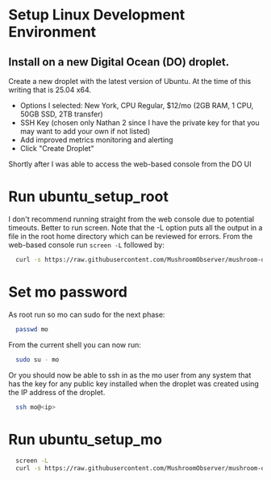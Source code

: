 # Setup Linux Development Environment

## Install on a new Digital Ocean (DO) droplet.
Create a new droplet with the latest version of Ubuntu.  At the time of this writing that is 25.04 x64.
- Options I selected: New York, CPU Regular, $12/mo (2GB RAM, 1 CPU, 50GB SSD, 2TB transfer)
- SSH Key (chosen only Nathan 2 since I have the private key for that you may want to add your own if not listed)
- Add improved metrics monitoring and alerting
- Click "Create Droplet"

Shortly after I was able to access the web-based console from the DO UI

# Run ubuntu_setup_root
I don't recommend running straight from the web console due to
potential timeouts.  Better to run screen.  Note that the -L option
puts all the output in a file in the root home directory which can be
reviewed for errors.  From the web-based console run `screen -L`
followed by:

```sh
  curl -s https://raw.githubusercontent.com/MushroomObserver/mushroom-observer/njw-digitalocean-dev/script/ubuntu_setup_root | bash
```

# Set mo password
As root run so mo can sudo for the next phase:

```sh
  passwd mo
```

From the current shell you can now run:
```sh
  sudo su - mo
```

Or you should now be able to ssh in as the mo user from any system
that has the key for any public key installed when the droplet was
created using the IP address of the droplet.
```sh
  ssh mo@<ip>
```

# Run ubuntu_setup_mo
```sh
  screen -L
  curl -s https://raw.githubusercontent.com/MushroomObserver/mushroom-observer/njw-digitalocean-dev/script/ubuntu_setup_mo | bash
```
